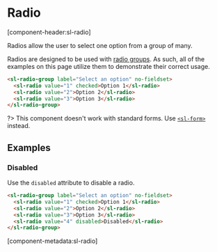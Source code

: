 # Radio

[component-header:sl-radio]

Radios allow the user to select one option from a group of many.

Radios are designed to be used with [radio groups](/components/radio-group). As such, all of the examples on this page utilize them to demonstrate their correct usage.

```html preview
<sl-radio-group label="Select an option" no-fieldset>
  <sl-radio value="1" checked>Option 1</sl-radio>
  <sl-radio value="2">Option 2</sl-radio>
  <sl-radio value="3">Option 3</sl-radio>
</sl-radio-group>
```

?> This component doesn't work with standard forms. Use [`<sl-form>`](/components/form.md) instead.

## Examples

### Disabled

Use the `disabled` attribute to disable a radio.

```html preview
<sl-radio-group label="Select an option" no-fieldset>
  <sl-radio value="1" checked>Option 1</sl-radio>
  <sl-radio value="2">Option 2</sl-radio>
  <sl-radio value="3">Option 3</sl-radio>
  <sl-radio value="4" disabled>Disabled</sl-radio>
</sl-radio-group>
```

[component-metadata:sl-radio]
